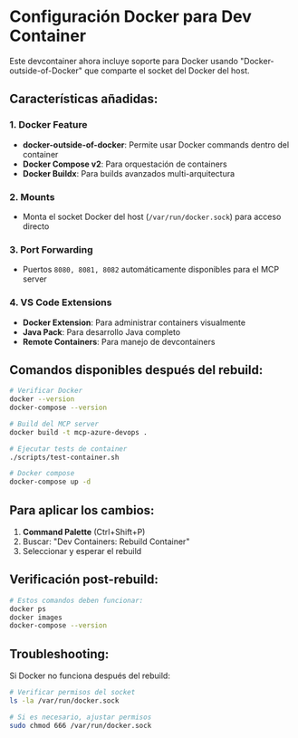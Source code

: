 # Configuración Docker para Dev Container

Este devcontainer ahora incluye soporte para Docker usando "Docker-outside-of-Docker" que comparte el socket del Docker del host.

## Características añadidas:

### 1. Docker Feature
- **docker-outside-of-docker**: Permite usar Docker commands dentro del container
- **Docker Compose v2**: Para orquestación de containers
- **Docker Buildx**: Para builds avanzados multi-arquitectura

### 2. Mounts
- Monta el socket Docker del host (`/var/run/docker.sock`) para acceso directo

### 3. Port Forwarding  
- Puertos `8080, 8081, 8082` automáticamente disponibles para el MCP server

### 4. VS Code Extensions
- **Docker Extension**: Para administrar containers visualmente
- **Java Pack**: Para desarrollo Java completo
- **Remote Containers**: Para manejo de devcontainers

## Comandos disponibles después del rebuild:

```bash
# Verificar Docker
docker --version
docker-compose --version

# Build del MCP server
docker build -t mcp-azure-devops .

# Ejecutar tests de container
./scripts/test-container.sh

# Docker compose
docker-compose up -d
```

## Para aplicar los cambios:

1. **Command Palette** (Ctrl+Shift+P)
2. Buscar: "Dev Containers: Rebuild Container"  
3. Seleccionar y esperar el rebuild

## Verificación post-rebuild:

```bash
# Estos comandos deben funcionar:
docker ps
docker images
docker-compose --version
```

## Troubleshooting:

Si Docker no funciona después del rebuild:
```bash
# Verificar permisos del socket
ls -la /var/run/docker.sock

# Si es necesario, ajustar permisos
sudo chmod 666 /var/run/docker.sock
```

